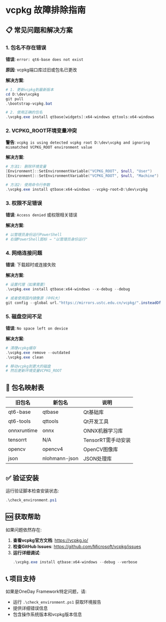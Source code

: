 # vcpkg 故障排除指南

## 📋 常见问题和解决方案

### 1. 包名不存在错误

**错误**: `error: qt6-base does not exist`

**原因**: vcpkg端口库过旧或包名已更改

**解决方案**:
```powershell
# 1. 更新vcpkg到最新版本
cd D:\dev\vcpkg
git pull
.\bootstrap-vcpkg.bat

# 2. 使用正确的包名
.\vcpkg.exe install qtbase[widgets]:x64-windows qttools:x64-windows
```

### 2. VCPKG_ROOT环境变量冲突

**警告**: `vcpkg is using detected vcpkg root D:\dev\vcpkg and ignoring mismatched VCPKG_ROOT environment value`

**解决方案**:
```powershell
# 方法1: 删除环境变量
[Environment]::SetEnvironmentVariable("VCPKG_ROOT", $null, "User")
[Environment]::SetEnvironmentVariable("VCPKG_ROOT", $null, "Machine")

# 方法2: 使用命令行参数
.\vcpkg.exe install qtbase:x64-windows --vcpkg-root=D:\dev\vcpkg
```

### 3. 权限不足错误

**错误**: `Access denied` 或权限相关错误

**解决方案**:
```powershell
# 以管理员身份运行PowerShell
# 右键PowerShell图标 → "以管理员身份运行"
```

### 4. 网络连接问题

**错误**: 下载超时或连接失败

**解决方案**:
```powershell
# 设置代理（如果需要）
.\vcpkg.exe install qtbase:x64-windows --x-debug --debug

# 或者使用国内镜像源（中科大）
git config --global url."https://mirrors.ustc.edu.cn/vcpkg/".insteadOf "https://github.com/Microsoft/vcpkg/"
```

### 5. 磁盘空间不足

**错误**: `No space left on device`

**解决方案**:
```powershell
# 清理vcpkg缓存
.\vcpkg.exe remove --outdated
.\vcpkg.exe clean

# 移动vcpkg到更大的磁盘
# 然后更新环境变量VCPKG_ROOT
```

## 🔧 包名映射表

| 旧包名 | 新包名 | 说明 |
|--------|--------|------|
| qt6-base | qtbase | Qt基础库 |
| qt6-tools | qttools | Qt开发工具 |
| onnxruntime | onnx | ONNX机器学习库 |
| tensorrt | N/A | TensorRT需手动安装 |
| opencv | opencv4 | OpenCV图像库 |
| json | nlohmann-json | JSON处理库 |

## ✅ 验证安装

运行验证脚本检查安装状态:
```powershell
.\check_environment.ps1
```

## 🆘 获取帮助

如果问题依然存在:

1. **查看vcpkg官方文档**: https://vcpkg.io/
2. **检查GitHub Issues**: https://github.com/Microsoft/vcpkg/issues
3. **运行详细调试**:
   ```powershell
   .\vcpkg.exe install qtbase:x64-windows --debug --verbose
   ```

## 📞 项目支持

如果是OneDay Framework特定问题，请:
- 运行 `.\check_environment.ps1` 获取环境报告
- 提供详细错误信息
- 包含操作系统版本和vcpkg版本信息